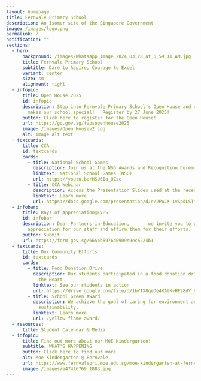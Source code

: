 ```yaml
---
layout: homepage
title: Fernvale Primary School
description: An Isomer site of the Singapore Government
image: /images/logo.png
permalink: /
notification: ""
sections:
  - hero:
      background: /images/WhatsApp_Image_2024_03_28_at_6_59_11_AM.jpg
      title: Fernvale Primary School
      subtitle: Dare to Aspire, Courage to Excel
      variant: center
      size: sm
      alignment: right
  - infopic:
      title: Open House 2025
      id: infopic
      description: Step into Fernvale Primary School's Open House and experience what
        makes our school special!   Register by 27 June 2025!
      button: Click here to register for the Open House!
      url: https://go.gov.sg/fvpsopenhouse2025
      image: /images/Open_Housev2.jpg
      alt: Image alt text
  - textcards:
      title: CCA
      id: textcards
      cards:
        - title: National School Games
          description: Join us at the NSG Awards and Recognition Ceremony
          linktext: National School Games (NSG)
          url: https://youtu.be/HSU6Ia_OZsc
        - title: CCA Webinar
          description: Access the Presentation Slides used at the recent webinar.
          linktext: Learn more
          url: https://docs.google.com/presentation/d/e/2PACX-1vSpdLSTfc-hPAIOwsY0SMouVJ9-Hqozst_92fGXRpj_XMeuI5fWq_YZzQHBY_Qidg/pub?start=true&loop=true&delayms=3000
  - infobar:
      title: Rays of Appreciation@FVPS
      id: infobar
      description: Dear Partners-in-Education,       we invite you to pen a note of
        appreciation for our staff and affirm them for their efforts.
      button: Submit
      url: https://form.gov.sg/665eb6976d0909e9ec6224b1
  - textcards:
      title: Our Community Efforts
      id: textcards
      cards:
        - title: Food Donation Drive
          description: Our students participated in a food donation drive with Food from
            the Heart
          linktext: See our students in action
          url: https://drive.google.com/file/d/1bYTX8qeDe4KAlKvHF28dY_hKY7V4D-hq/view?usp=sharing
        - title: School Green Award
          description: We achieve the goal of caring for environment and promote
            sustainability.
          linktext: Learn more
          url: /yellow-flame-award/
  - resources:
      title: Student Calendar & Media
  - infopic:
      title: Find out more about our MOE Kindergarten!
      subtitle: WHAT'S HAPPENING
      button: Click here to find out more
      alt: Moe Kindergarten @ Fernvale
      url: https://www.fernvalepri.moe.edu.sg/moe-kindergarten-at-fernvale/about-us/
      image: /images/e47416769_1883.jpg
---
```

